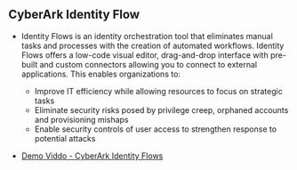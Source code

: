 ## CyberArk Identity Flow
 - Identity Flows is an identity orchestration tool that eliminates manual tasks and processes with the creation of automated workflows. Identity Flows offers a low-code visual editor, drag-and-drop interface with pre-built and custom connectors allowing you to connect to external applications. This enables organizations to:
   - Improve IT efficiency while allowing resources to focus on strategic tasks
   - Eliminate security risks posed by privilege creep, orphaned accounts and provisioning mishaps
   - Enable security controls of user access to strengthen response to potential attacks

 - [Demo Viddo - CyberArk Identity Flows](https://www.youtube.com/watch?v=02KdQV5LeHM)

